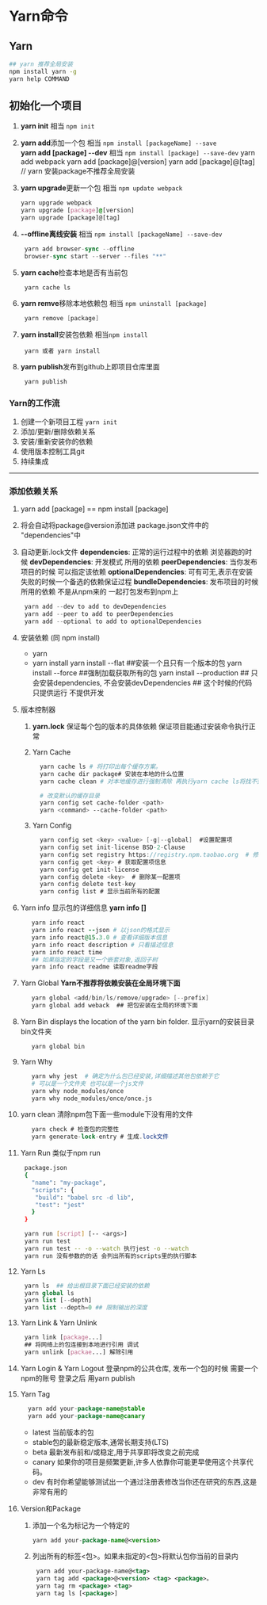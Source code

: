 # Yarn命令

## Yarn

```bash
## yarn 推荐全局安装
npm install yarn -g
yarn help COMMAND
```

## 初始化一个项目

1. **yarn init**   相当  `npm init`

2. **yarn add**添加一个包   相当 `npm install [packageName] --save`   
    **yarn add [package] --dev**  相当 `npm install [package] --save-dev`
    yarn add webpack
    yarn add [package]@[version]
    yarn add [package]@[tag]
    // yarn 安装package不推荐全局安装

3. **yarn upgrade**更新一个包 相当 `npm update webpack`

   

   ```css
   yarn upgrade webpack
   yarn upgrade [package]@[version]
   yarn upgrade [package]@[tag]
   ```

4. **--offline离线安装** 相当 `npm install [packageName] --save-dev`

   

   ```dart
    yarn add browser-sync --offline
    browser-sync start --server --files "**"
   ```

5. **yarn cache**检查本地是否有当前包

   

   ```undefined
    yarn cache ls
   ```

6. **yarn remve**移除本地依赖包 相当 `npm uninstall [package]`

   

   ```csharp
    yarn remove [package]
   ```

7. **yarn install**安装包依赖  相当`npm install`

   

   ```undefined
    yarn 或者 yarn install
   ```

8. **yarn publish**发布到github上即项目仓库里面

   

   ```undefined
    yarn publish
   ```

### Yarn的工作流

1. 创建一个新项目工程
    `yarn init`
2. 添加/更新/删除依赖关系
3. 安装/重新安装你的依赖
4. 使用版本控制工具git
5. 持续集成

------

### 添加依赖关系

1. yarn add [package] == npm install [package]

2. 将会自动将package@version添加进 package.json文件中的 "dependencies"中

3. 自动更新.lock文件
    **dependencies**: 正常的运行过程中的依赖 浏览器跑的时候
    **devDependencies**: 开发模式 所用的依赖
    **peerDependencies**: 当你发布项目的时候 可以指定该依赖
    **optionalDependencies**: 可有可无,表示在安装失败的时候一个备选的依赖保证过程
    **bundleDependencies**: 发布项目的时候所用的依赖 不是从npm来的 一起打包发布到npm上

   

   ```csharp
    yarn add --dev to add to devDependencies 
    yarn add --peer to add to peerDependencies
    yarn add --optional to add to optionalDependencies
   ```

4. 安装依赖 (同 npm install)

   - yarn
   - yarn install
      yarn install --flat ##安装一个且只有一个版本的包
      yarn install --force ##强制加载获取所有的包
      yarn install --production ## 只会安装dependencies, 不会安装devDependencies
      \## 这个时候的代码只提供运行 不提供开发

5. 版本控制器

   1. **yarn.lock** 保证每个包的版本的具体依赖 保证项目能通过安装命令执行正常

   2. Yarn Cache

      

      ```bash
        yarn cache ls # 将打印出每个缓存方案。
        yarn cache dir package# 安装在本地的什么位置
        yarn cache clean # 对本地缓存进行强制清除 再执行yarn cache ls将找不到缓存
      
        # 改变默认的缓存目录
        yarn config set cache-folder <path>
        yarn <command> --cache-folder <path>
      ```

   3. Yarn Config

      

      ```csharp
        yarn config set <key> <value> [-g|--global]  #设置配置项
        yarn config set init-license BSD-2-Clause
        yarn config set registry https://registry.npm.taobao.org  # 修改镜像获取位置'https://registry.yarnpkg.com'  默认的镜像位置
        yarn config get <key> # 获取配置项信息
        yarn config get init-license
        yarn config delete <key>  # 删除某一配置项
        yarn config delete test-key
        yarn config list # 显示当前所有的配置
      ```

6. Yarn info
    显示包的详细信息  **yarn info  []**

   

   ```ruby
      yarn info react
      yarn info react --json # 以json的格式显示
      yarn info react@15.3.0 # 查看详细版本信息
      yarn info react description # 只看描述信息
      yarn info react time
      ## 如果指定的字段是又一个嵌套对象,返回子树
      yarn info react readme 读取readme字段
   ```

7. Yarn Global
    **Yarn不推荐将依赖安装在全局环境下面**

   

   ```csharp
      yarn global <add/bin/ls/remove/upgrade> [--prefix]
      yarn global add weback  ## 把包安装在全局的环境下面
   ```

8. Yarn Bin
    displays the location of the yarn bin folder.  显示yarn的安装目录bin文件夹

   

   ```csharp
      yarn global bin
   ```

9. Yarn Why

   

   ```bash
      yarn why jest  # 确定为什么包已经安装,详细描述其他包依赖于它
      # 可以是一个文件夹 也可以是一个js文件
      yarn why node_modules/once
      yarn why node_modules/once/once.js
   ```

10. yarn clean 清除npm包下面一些module下没有用的文件

    

    ```csharp
       yarn check # 检查包的完整性
       yarn generate-lock-entry # 生成.lock文件
    ```

11. Yarn Run
     类似于npm run

    

    ```bash
     package.json
     {
       "name": "my-package",
       "scripts": {
        "build": "babel src -d lib",
        "test": "jest"
       }
     }
    
     yarn run [script] [-- <args>]
     yarn run test
     yarn run test -- -o --watch 执行jest -o --watch
     yarn run 没有参数的的话 会列出所有的scripts里的执行脚本
    ```

12. Yarn Ls

    

    ```php
     yarn ls  ## 给出根目录下面已经安装的依赖
     yarn global ls
     yarn list [--depth]
     yarn list --depth=0 ## 限制输出的深度
    ```

13. Yarn Link & Yarn Unlink

    

    ```css
     yarn link [package...]
     ## 将网络上的包连接到本地进行引用 调试
     yarn unlink [packae...] 解除引用
    ```

14. Yarn Login & Yarn Logout
     登录npm的公共仓库, 发布一个包的时候 需要一个npm的账号
     登录之后 用yarn publish

15. Yarn Tag

    

    ```java
      yarn add your-package-name@stable
      yarn add your-package-name@canary
    ```

    - latest 当前版本的包
    - stable包的最新稳定版本,通常长期支持(LTS)
    - beta 最新发布前和/或稳定,用于共享即将改变之前完成
    - canary 如果你的项目是频繁更新,许多人依靠你可能更早使用这个共享代码。
    - dev 有时你希望能够测试出一个通过注册表修改当你还在研究的东西,这是非常有用的

16. Version和Package

    1. 添加一个名为<tag>标记为一个特定的<version>

       

       ```kotlin
       yarn add your-package-name@<version>
       ```

    2. 列出所有的标签<包>。如果未指定的<包>将默认包你当前的目录内

       

       ```xml
        yarn add your-package-name@<tag>
        yarn tag add <package>@<version> <tag> <package>。
        yarn tag rm <package> <tag>
        yarn tag ls [<package>]
       ```

